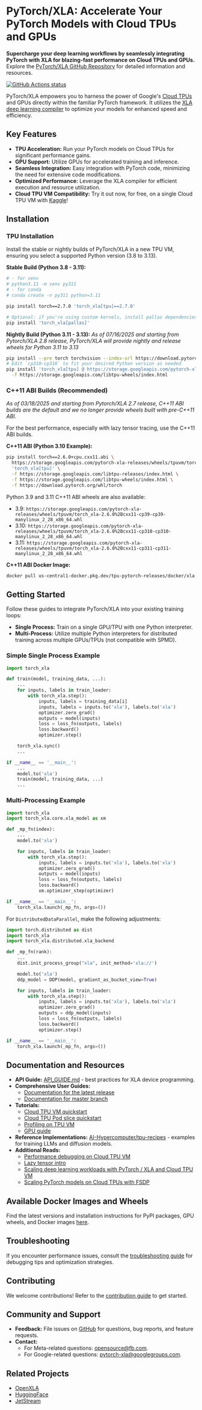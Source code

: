 # PyTorch/XLA: Accelerate Your PyTorch Models with Cloud TPUs and GPUs

**Supercharge your deep learning workflows by seamlessly integrating PyTorch with XLA for blazing-fast performance on Cloud TPUs and GPUs.**  Explore the [PyTorch/XLA GitHub Repository](https://github.com/pytorch/xla) for detailed information and resources.

[![GitHub Actions status](https://github.com/pytorch/xla/actions/workflows/build_and_test.yml/badge.svg)](https://github.com/pytorch/xla/actions/workflows/build_and_test.yml)

PyTorch/XLA empowers you to harness the power of Google's [Cloud TPUs](https://cloud.google.com/tpu/) and GPUs directly within the familiar PyTorch framework.  It utilizes the [XLA deep learning compiler](https://www.tensorflow.org/xla) to optimize your models for enhanced speed and efficiency.

## Key Features

*   **TPU Acceleration:** Run your PyTorch models on Cloud TPUs for significant performance gains.
*   **GPU Support:** Utilize GPUs for accelerated training and inference.
*   **Seamless Integration:**  Easy integration with PyTorch code, minimizing the need for extensive code modifications.
*   **Optimized Performance:** Leverage the XLA compiler for efficient execution and resource utilization.
*   **Cloud TPU VM Compatibility:** Try it out now, for free, on a single Cloud TPU VM with [Kaggle](https://www.kaggle.com/discussions/product-feedback/369338)!

## Installation

### TPU Installation

Install the stable or nightly builds of PyTorch/XLA in a new TPU VM, ensuring you select a supported Python version (3.8 to 3.13).

**Stable Build (Python 3.8 - 3.11):**

```bash
# - for venv
# python3.11 -m venv py311
# - for conda
# conda create -n py311 python=3.11

pip install torch==2.7.0 'torch_xla[tpu]==2.7.0'

# Optional: if you're using custom kernels, install pallas dependencies
pip install 'torch_xla[pallas]'
```

**Nightly Build (Python 3.11 - 3.13):**
*As of 07/16/2025 and starting from Pytorch/XLA 2.8 release, PyTorch/XLA will provide nightly and release wheels for Python 3.11 to 3.13*

```bash
pip install --pre torch torchvision --index-url https://download.pytorch.org/whl/nightly/cpu
# Edit `cp310-cp310` to fit your desired Python version as needed
pip install 'torch_xla[tpu] @ https://storage.googleapis.com/pytorch-xla-releases/wheels/tpuvm/torch_xla-2.9.0.dev-cp312-cp312-linux_x86_64.whl' \
  -f https://storage.googleapis.com/libtpu-wheels/index.html
```

### C++11 ABI Builds (Recommended)

*As of 03/18/2025 and starting from Pytorch/XLA 2.7 release, C++11 ABI builds are the default and we no longer provide wheels built with pre-C++11 ABI.*

For the best performance, especially with lazy tensor tracing, use the C++11 ABI builds.

**C++11 ABI (Python 3.10 Example):**

```bash
pip install torch==2.6.0+cpu.cxx11.abi \
  https://storage.googleapis.com/pytorch-xla-releases/wheels/tpuvm/torch_xla-2.6.0%2Bcxx11-cp310-cp310-manylinux_2_28_x86_64.whl \
  'torch_xla[tpu]' \
  -f https://storage.googleapis.com/libtpu-releases/index.html \
  -f https://storage.googleapis.com/libtpu-wheels/index.html \
  -f https://download.pytorch.org/whl/torch
```

Python 3.9 and 3.11 C++11 ABI wheels are also available:

*   3.9: `https://storage.googleapis.com/pytorch-xla-releases/wheels/tpuvm/torch_xla-2.6.0%2Bcxx11-cp39-cp39-manylinux_2_28_x86_64.whl`
*   3.10: `https://storage.googleapis.com/pytorch-xla-releases/wheels/tpuvm/torch_xla-2.6.0%2Bcxx11-cp310-cp310-manylinux_2_28_x86_64.whl`
*   3.11: `https://storage.googleapis.com/pytorch-xla-releases/wheels/tpuvm/torch_xla-2.6.0%2Bcxx11-cp311-cp311-manylinux_2_28_x86_64.whl`

**C++11 ABI Docker Image:**

```bash
docker pull us-central1-docker.pkg.dev/tpu-pytorch-releases/docker/xla:r2.6.0_3.10_tpuvm_cxx11
```

## Getting Started

Follow these guides to integrate PyTorch/XLA into your existing training loops:

*   **Single Process:**  Train on a single GPU/TPU with one Python interpreter.
*   **Multi-Process:**  Utilize multiple Python interpreters for distributed training across multiple GPUs/TPUs (not compatible with SPMD).

### Simple Single Process Example

```python
import torch_xla

def train(model, training_data, ...):
    ...
    for inputs, labels in train_loader:
        with torch_xla.step():
            inputs, labels = training_data[i]
            inputs, labels = inputs.to('xla'), labels.to('xla')
            optimizer.zero_grad()
            outputs = model(inputs)
            loss = loss_fn(outputs, labels)
            loss.backward()
            optimizer.step()

    torch_xla.sync()
    ...

if __name__ == '__main__':
    ...
    model.to('xla')
    train(model, training_data, ...)
    ...
```

### Multi-Processing Example

```python
import torch_xla
import torch_xla.core.xla_model as xm

def _mp_fn(index):
    ...
    model.to('xla')

    for inputs, labels in train_loader:
        with torch_xla.step():
            inputs, labels = inputs.to('xla'), labels.to('xla')
            optimizer.zero_grad()
            outputs = model(inputs)
            loss = loss_fn(outputs, labels)
            loss.backward()
            xm.optimizer_step(optimizer)

if __name__ == '__main__':
    torch_xla.launch(_mp_fn, args=())
```

For `DistributedDataParallel`, make the following adjustments:

```python
import torch.distributed as dist
import torch_xla
import torch_xla.distributed.xla_backend

def _mp_fn(rank):
    ...
    dist.init_process_group("xla", init_method='xla://')

    model.to('xla')
    ddp_model = DDP(model, gradient_as_bucket_view=True)

    for inputs, labels in train_loader:
        with torch_xla.step():
            inputs, labels = inputs.to('xla'), labels.to('xla')
            optimizer.zero_grad()
            outputs = ddp_model(inputs)
            loss = loss_fn(outputs, labels)
            loss.backward()
            optimizer.step()

if __name__ == '__main__':
    torch_xla.launch(_mp_fn, args=())
```

## Documentation and Resources

*   **API Guide:**  [API_GUIDE.md](API_GUIDE.md) - best practices for XLA device programming.
*   **Comprehensive User Guides:**
    *   [Documentation for the latest release](https://pytorch.org/xla)
    *   [Documentation for master branch](https://pytorch.org/xla/master)
*   **Tutorials:**
    *   [Cloud TPU VM quickstart](https://cloud.google.com/tpu/docs/run-calculation-pytorch)
    *   [Cloud TPU Pod slice quickstart](https://cloud.google.com/tpu/docs/pytorch-pods)
    *   [Profiling on TPU VM](https://cloud.google.com/tpu/docs/pytorch-xla-performance-profiling-tpu-vm)
    *   [GPU guide](docs/gpu.md)
*   **Reference Implementations:** [AI-Hypercomputer/tpu-recipes](https://github.com/AI-Hypercomputer/tpu-recipes) - examples for training LLMs and diffusion models.
*   **Additional Reads:**
    *   [Performance debugging on Cloud TPU VM](https://cloud.google.com/blog/topics/developers-practitioners/pytorchxla-performance-debugging-tpu-vm-part-1)
    *   [Lazy tensor intro](https://pytorch.org/blog/understanding-lazytensor-system-performance-with-pytorch-xla-on-cloud-tpu/)
    *   [Scaling deep learning workloads with PyTorch / XLA and Cloud TPU VM](https://cloud.google.com/blog/topics/developers-practitioners/scaling-deep-learning-workloads-pytorch-xla-and-cloud-tpu-vm)
    *   [Scaling PyTorch models on Cloud TPUs with FSDP](https://pytorch.org/blog/scaling-pytorch-models-on-cloud-tpus-with-fsdp/)

## Available Docker Images and Wheels

Find the latest versions and installation instructions for PyPI packages, GPU wheels, and Docker images [here](https://github.com/pytorch/xla#available-docker-images-and-wheels).

## Troubleshooting

If you encounter performance issues, consult the [troubleshooting guide](docs/source/learn/troubleshoot.md) for debugging tips and optimization strategies.

## Contributing

We welcome contributions!  Refer to the [contribution guide](CONTRIBUTING.md) to get started.

## Community and Support

*   **Feedback:** File issues on [GitHub](https://github.com/pytorch/xla/issues) for questions, bug reports, and feature requests.
*   **Contact:**
    *   For Meta-related questions: opensource@fb.com.
    *   For Google-related questions: pytorch-xla@googlegroups.com.

## Related Projects

*   [OpenXLA](https://github.com/openxla)
*   [HuggingFace](https://huggingface.co/docs/accelerate/en/basic_tutorials/tpu)
*   [JetStream](https://github.com/google/JetStream-pytorch)